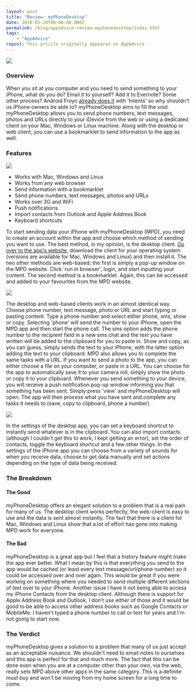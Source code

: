 ```yaml
---
layout: post
title: "Review: myPhoneDesktop"
date: 2010-05-28T00:00:00.000Z
permalink: /blog/appadvice-review-myphonedesktop/index.html
tags:
    - "AppAdvice"
repost: This article originally appeared on AppAdvice
---
```


![](https://cdn.rknight.me/site/appadvice/740ce08963.jpg)

### Overview

When you sit at you computer and you need to send something to your iPhone, what do you do? Email it to yourself? Add it to Evernote? Some other process? Android Froyo [already does it](https://appadvice.com/appnn/2010/05/apple-learn-googles-android-froyo/) with 'Intents' so why shouldn't us iPhone owners be able to? myPhoneDesktop aims to fill the void. myPhoneDesktop allows you to send phone numbers, text messages, photos and URLs directly to your iDevice from the web or using a dedicated client on your Mac, Windows or Linux machine. Along with the desktop or web client, you can use a bookmarklet to send information to the app as well.

### Features

![](https://cdn.rknight.me/site/appadvice/10297fc739.jpg) 

- Works with Mac, Windows and Linux 
- Works from any web browser 
- Send information with a bookmarklet 
- Send phone numbers, text messages, photos and URLs 
- Works over 3G and WiFi 
- Push notifications 
- Import contacts from Outlook and Apple Address Book 
- Keyboard shortcuts

To start sending data your iPhone with myPhoneDesktop (MPD), you need to create an account within the app and choose which method of sending you want to use. The best method, in my opinion, is the desktop client. [Go over to the app's website](http://myphonedesktop.com/), download the client for your operating system (versions are available for Mac, Windows and Linux) and then install it. The two other methods are web-based; the first is simply a pop-up window on the MPD website. Click 'run in browser', login, and start inputting your content. The second method is a bookmarklet. Again, this can be accessed and added to your favourites from the MPD website. 

![](https://cdn.rknight.me/site/appadvice/18b6de801b.jpg)

The desktop and web-based clients work in an almost identical way. Choose phone number, text message, photo or URL and start typing or pasting content. Type a phone number and select either phone, sms, show or copy. Selecting 'phone' will send the number to your iPhone, open the MPD app and then start the phone call. The sms option adds the phone number to the recipient field in a new sms chat and the text you have written will be added to the clipboard for you to paste in. Show and copy, as you can guess, simply sends the text to your iPhone, with the latter option adding the text to your clipboard. MPD also allows you to complete the same tasks with a URL. If you want to send a photo to the app, you can either choose a file on your computer, or paste in a URL. You can choose for the app to automatically save it to your camera roll, simply show the photo or copy it to your clipboard. Whenever you send something to your device, you will receive a push notification pop-up window informing you that something has been sent. Simply press 'view' and myPhoneDesktop will open. The app will then process what you have sent and complete any tasks it needs to (save, copy to clipboard, phone a number). 

![](https://cdn.rknight.me/site/appadvice/ddc222f77d.jpg)

In the settings of the desktop app, you can set a keyboard shortcut to instantly send whatever is in the clipboard. You can also import contacts (although I couldn't get this to work, I kept getting an error), set the order of contacts, toggle the keyboard shortcut and a few other things. In the settings of the iPhone app you can choose from a variety of sounds for when you receive data, choose to get data manually and set actions depending on the type of data being received.

### The Breakdown

#### The Good

myPhoneDesktop offers an elegant solution to a problem that is a real pain for many of us. The desktop client works perfectly, the web-client is easy to use and the data is sent almost instantly. The fact that there is a client for Mac, Windows and Linux show that a lot of effort has gone into making MPD work for everyone. 

#### The Bad

myPhoneDesktop is a great app but I feel that a history feature might make the app ever better. What I mean by this is that everything you send to the app would be cached (or least every text message/url/phone number) so it could be accessed over and over again. This would be great if you were working on something where you needed to send multiple different sections of text over to your iPhone. Another issue I have it not being able to access my iPhone Contacts from the desktop client. Although there is support for Apple Address Book and Outlook, I don't use either of those and it would be good to be able to access other address books such as Google Contacts or MobileMe. I haven't typed a phone number to call or text for years and I'm not going to start now.

### The Verdict

myPhoneDesktop gives a solution to a problem that many of us just accept as an acceptable nuisance. We shouldn't need to email notes to ourselves and this app is perfect for that and much more. The fact that this can be done even when you are at a computer other than your own, via the web, really sets MPD above other apps in the same category. This is a definite must buy and won't be moving from my home screen for a long time to come.
